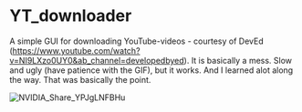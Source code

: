 # YT_downloader

A simple GUI for downloading YouTube-videos - courtesy of DevEd (https://www.youtube.com/watch?v=NI9LXzo0UY0&ab_channel=developedbyed).
It is basically a mess. Slow and ugly (have patience with the GIF), but it works. And I learned alot along the way. That was basically the point.

![NVIDIA_Share_YPJgLNFBHu](https://user-images.githubusercontent.com/80479739/212981604-a0531906-0a07-4e82-8d18-c82bab932184.gif)
